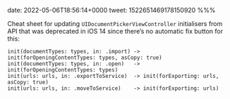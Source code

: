 date: 2022-05-06T18:56:14+0000
tweet: 1522651469178150920
%%%

Cheat sheet for updating `UIDocumentPickerViewController` initialisers from API that was deprecated in iOS 14 since there’s no automatic fix button for this:

    init(documentTypes: types, in: .import) -> init(forOpeningContentTypes: types, asCopy: true)
    init(documentTypes: types, in: .open)   -> init(forOpeningContentTypes: types)
    init(urls: urls, in: .exportToService)  -> init(forExporting: urls, asCopy: true)
    init(urls: urls, in: .moveToService)    -> init(forExporting: urls)

